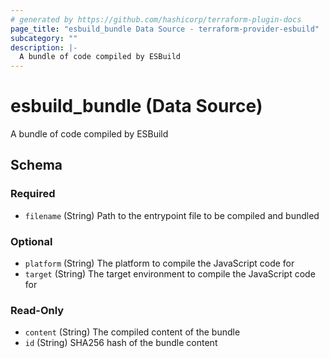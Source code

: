 ```yaml
---
# generated by https://github.com/hashicorp/terraform-plugin-docs
page_title: "esbuild_bundle Data Source - terraform-provider-esbuild"
subcategory: ""
description: |-
  A bundle of code compiled by ESBuild
---
```


# esbuild_bundle (Data Source)

A bundle of code compiled by ESBuild



<!-- schema generated by tfplugindocs -->
## Schema

### Required

- `filename` (String) Path to the entrypoint file to be compiled and bundled

### Optional

- `platform` (String) The platform to compile the JavaScript code for
- `target` (String) The target environment to compile the JavaScript code for

### Read-Only

- `content` (String) The compiled content of the bundle
- `id` (String) SHA256 hash of the bundle content


